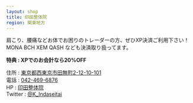 ```yaml
---
layout: shop
title: 印田整体院
region: 関東地方
---
```


肩こり、腰痛などお体でお困りのトレーダーの方、ぜひXP決済ご利用下さい！  
MONA BCH XEM QASH なども決済取り扱ってます。   

**特典 : XPでのお会計なら20%OFF**  

住所 : [東京都西東京市田無町2-12-10-101](https://www.google.co.jp/maps/place/%E3%80%92188-0011+%E6%9D%B1%E4%BA%AC%E9%83%BD%E8%A5%BF%E6%9D%B1%E4%BA%AC%E5%B8%82%E7%94%B0%E7%84%A1%E7%94%BA%EF%BC%92%E4%B8%81%E7%9B%AE%EF%BC%91%EF%BC%92%E2%88%92%EF%BC%91%EF%BC%90/@35.7287488,139.5397283,17z/data=!3m1!4b1!4m5!3m4!1s0x6018ef447567e0af:0x4dd9748e4029e535!8m2!3d35.7287488!4d139.541917)  
電話 : <a href="tel:">042-469-6876</a>  
HP : [印田整体院](http://inda-seitai.com/)  
Twitter : [@K_Indaseitai](https://twitter.com/K_Indaseitai)  
